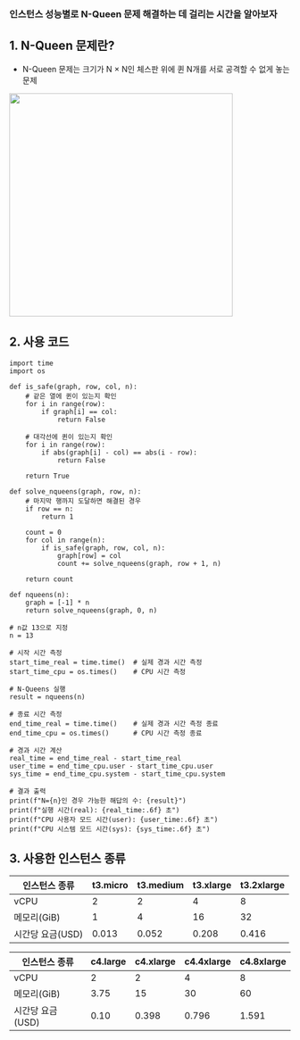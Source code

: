 ### 인스턴스 성능별로 N-Queen 문제 해결하는 데 걸리는 시간을 알아보자

## 1. N-Queen 문제란?
- N-Queen 문제는 크기가 N × N인 체스판 위에 퀸 N개를 서로 공격할 수 없게 놓는 문제
<img src="https://github.com/user-attachments/assets/6d9fbadf-93fc-4514-badd-00834c41d318" width="400"/>

## 2. 사용 코드 
```
import time
import os

def is_safe(graph, row, col, n):
    # 같은 열에 퀸이 있는지 확인
    for i in range(row):
        if graph[i] == col:
            return False

    # 대각선에 퀸이 있는지 확인
    for i in range(row):
        if abs(graph[i] - col) == abs(i - row):
            return False

    return True

def solve_nqueens(graph, row, n):
    # 마지막 행까지 도달하면 해결된 경우
    if row == n:
        return 1

    count = 0
    for col in range(n):
        if is_safe(graph, row, col, n):
            graph[row] = col
            count += solve_nqueens(graph, row + 1, n)

    return count

def nqueens(n):
    graph = [-1] * n
    return solve_nqueens(graph, 0, n)

# n값 13으로 지정
n = 13

# 시작 시간 측정
start_time_real = time.time()  # 실제 경과 시간 측정
start_time_cpu = os.times()    # CPU 시간 측정

# N-Queens 실행
result = nqueens(n)

# 종료 시간 측정
end_time_real = time.time()    # 실제 경과 시간 측정 종료
end_time_cpu = os.times()      # CPU 시간 측정 종료

# 경과 시간 계산
real_time = end_time_real - start_time_real
user_time = end_time_cpu.user - start_time_cpu.user
sys_time = end_time_cpu.system - start_time_cpu.system

# 결과 출력
print(f"N={n}인 경우 가능한 해답의 수: {result}")
print(f"실행 시간(real): {real_time:.6f} 초")
print(f"CPU 사용자 모드 시간(user): {user_time:.6f} 초")
print(f"CPU 시스템 모드 시간(sys): {sys_time:.6f} 초")

```

## 3. 사용한 인스턴스 종류
| 인스턴스 종류 | t3.micro | t3.medium | t3.xlarge | t3.2xlarge |
| --- | --- | --- | --- | --- |
| vCPU | 2 | 2 | 4 | 8 |
| 메모리(GiB) | 1 | 4 | 16 | 32 |
| 시간당 요금(USD) | 0.013 | 0.052 | 0.208 | 0.416 |

| 인스턴스 종류 | c4.large | c4.xlarge | c4.4xlarge | c4.8xlarge |
| --- | --- | --- | --- | --- |
| vCPU | 2 | 2 | 4 | 8 |
| 메모리(GiB) | 3.75 | 15 | 30 | 60 |
| 시간당 요금(USD) | 0.10 | 0.398 | 0.796 | 1.591 |
